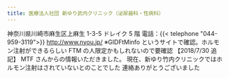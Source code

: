 ```yaml
---
title: 医療法人社団 新ゆり武内クリニック（泌尿器科・性病科）
---
```


神奈川県川崎市麻生区上麻生 1-3-5 ドレイク 5 階
電話：{{< telephone "044-959-3119">}}
<http://www.nyou.jp/>
※GIDFtMinfo というサイトで確認。ホルモン注射ができるらしい
FTM の人限定かもしれないので要確認
【2018/7/30 追記】
MTF さんからの情報いただきました。
現在、新ゆり竹内クリニックではホルモン注射はされていないとのことでした
連絡ありがとうございました
